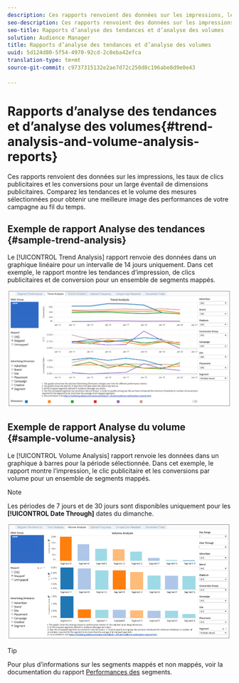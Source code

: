 ```yaml
---
description: Ces rapports renvoient des données sur les impressions, les taux de clics publicitaires et les conversions pour un large éventail de dimensions publicitaires. Comparez les tendances et le volume des mesures sélectionnées pour obtenir une meilleure image des performances de votre campagne au fil du temps.
seo-description: Ces rapports renvoient des données sur les impressions, les taux de clics publicitaires et les conversions pour un large éventail de dimensions publicitaires. Comparez les tendances et le volume des mesures sélectionnées pour obtenir une meilleure image des performances de votre campagne au fil du temps.
seo-title: Rapports d’analyse des tendances et d’analyse des volumes
solution: Audience Manager
title: Rapports d’analyse des tendances et d’analyse des volumes
uuid: 5d124d80-5f54-4970-92cd-2c8eba42efca
translation-type: tm+mt
source-git-commit: c9737315132e2ae7d72c250d8c196abe8d9e0e43

---
```



# Rapports d’analyse des tendances et d’analyse des volumes{#trend-analysis-and-volume-analysis-reports}

Ces rapports renvoient des données sur les impressions, les taux de clics publicitaires et les conversions pour un large éventail de dimensions publicitaires. Comparez les tendances et le volume des mesures sélectionnées pour obtenir une meilleure image des performances de votre campagne au fil du temps.

## Exemple de rapport Analyse des tendances {#sample-trend-analysis}

Le [!UICONTROL Trend Analysis] rapport renvoie des données dans un graphique linéaire pour un intervalle de 14 jours uniquement. Dans cet exemple, le rapport montre les tendances d’impression, de clics publicitaires et de conversion pour un ensemble de segments mappés.

![](assets/trend-analysis.png)

## Exemple de rapport Analyse du volume {#sample-volume-analysis}

Le [!UICONTROL Volume Analysis] rapport renvoie les données dans un graphique à barres pour la période sélectionnée. Dans cet exemple, le rapport montre l’impression, le clic publicitaire et les conversions par volume pour un ensemble de segments mappés.

>[!NOTE]
>
>Les périodes de 7 jours et de 30 jours sont disponibles uniquement pour les **[!UICONTROL Date Through]** dates du dimanche.

![](assets/volume-analysis.png)

>[!TIP]
>
>Pour plus d’informations sur les segments mappés et non mappés, voir la documentation du rapport [Performances des](../../../reporting/audience-optimization-reports/aor-advertisers/segment-performance.md) segments.

